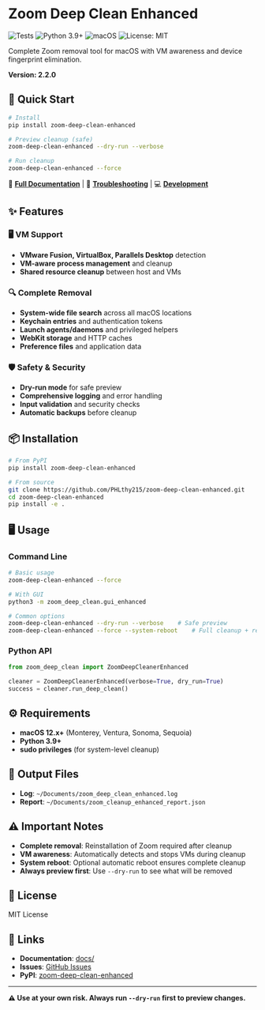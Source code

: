 # Zoom Deep Clean Enhanced

![Tests](https://github.com/PHLthy215/zoom-deep-clean-enhanced/workflows/Tests/badge.svg)
![Python 3.9+](https://img.shields.io/badge/python-3.9+-blue.svg)
![macOS](https://img.shields.io/badge/platform-macOS-lightgrey.svg)
![License: MIT](https://img.shields.io/badge/License-MIT-yellow.svg)

Complete Zoom removal tool for macOS with VM awareness and device fingerprint elimination.

**Version: 2.2.0**

## 🚀 Quick Start

```bash
# Install
pip install zoom-deep-clean-enhanced

# Preview cleanup (safe)
zoom-deep-clean-enhanced --dry-run --verbose

# Run cleanup
zoom-deep-clean-enhanced --force
```

📖 **[Full Documentation](docs/)** | 🚨 **[Troubleshooting](docs/troubleshooting.md)** | 💻 **[Development](docs/development.md)**

## ✨ Features

### 🖥️ VM Support
- **VMware Fusion, VirtualBox, Parallels Desktop** detection
- **VM-aware process management** and cleanup
- **Shared resource cleanup** between host and VMs

### 🔍 Complete Removal
- **System-wide file search** across all macOS locations
- **Keychain entries** and authentication tokens
- **Launch agents/daemons** and privileged helpers
- **WebKit storage** and HTTP caches
- **Preference files** and application data

### 🛡️ Safety & Security
- **Dry-run mode** for safe preview
- **Comprehensive logging** and error handling
- **Input validation** and security checks
- **Automatic backups** before cleanup

## 📦 Installation

```bash
# From PyPI
pip install zoom-deep-clean-enhanced

# From source
git clone https://github.com/PHLthy215/zoom-deep-clean-enhanced.git
cd zoom-deep-clean-enhanced
pip install -e .
```

## 🖥️ Usage

### Command Line
```bash
# Basic usage
zoom-deep-clean-enhanced --force

# With GUI
python3 -m zoom_deep_clean.gui_enhanced

# Common options
zoom-deep-clean-enhanced --dry-run --verbose    # Safe preview
zoom-deep-clean-enhanced --force --system-reboot    # Full cleanup + reboot
```

### Python API
```python
from zoom_deep_clean import ZoomDeepCleanerEnhanced

cleaner = ZoomDeepCleanerEnhanced(verbose=True, dry_run=True)
success = cleaner.run_deep_clean()
```

## ⚙️ Requirements

- **macOS 12.x+** (Monterey, Ventura, Sonoma, Sequoia)
- **Python 3.9+**
- **sudo privileges** (for system-level cleanup)

## 📁 Output Files

- **Log**: `~/Documents/zoom_deep_clean_enhanced.log`
- **Report**: `~/Documents/zoom_cleanup_enhanced_report.json`

## ⚠️ Important Notes

- **Complete removal**: Reinstallation of Zoom required after cleanup
- **VM awareness**: Automatically detects and stops VMs during cleanup
- **System reboot**: Optional automatic reboot ensures complete cleanup
- **Always preview first**: Use `--dry-run` to see what will be removed

## 📄 License

MIT License

## 🔗 Links

- **Documentation**: [docs/](docs/)
- **Issues**: [GitHub Issues](https://github.com/PHLthy215/zoom-deep-clean-enhanced/issues)
- **PyPI**: [zoom-deep-clean-enhanced](https://pypi.org/project/zoom-deep-clean-enhanced/)

---

**⚠️ Use at your own risk. Always run `--dry-run` first to preview changes.**
